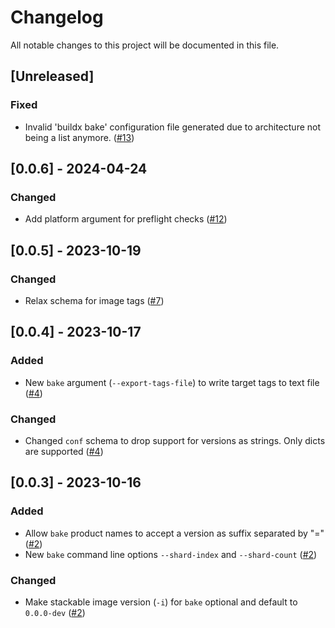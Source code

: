 # Changelog

All notable changes to this project will be documented in this file.

## [Unreleased]

### Fixed

- Invalid 'buildx bake' configuration file generated due to architecture not being a list anymore. ([#13])

[#13]: https://github.com/stackabletech/image-tools/pull/13

## [0.0.6] - 2024-04-24

### Changed

- Add platform argument for preflight checks ([#12])

[#12]: https://github.com/stackabletech/image-tools/pull/12

## [0.0.5] - 2023-10-19

### Changed

- Relax schema for image tags ([#7])

[#7]: https://github.com/stackabletech/image-tools/pull/7

## [0.0.4] - 2023-10-17

### Added

- New `bake` argument (`--export-tags-file`) to write target tags to text file ([#4])

### Changed

- Changed `conf` schema to drop support for versions as strings. Only dicts are supported ([#4])

[#4]: https://github.com/stackabletech/image-tools/pull/4

## [0.0.3] - 2023-10-16

### Added

- Allow `bake` product names to accept a version as suffix separated by "=" ([#2])
- New `bake` command line options `--shard-index` and `--shard-count` ([#2])

### Changed

- Make stackable image version (`-i`) for `bake` optional and default to `0.0.0-dev` ([#2])

[#2]: https://github.com/stackabletech/image-tools/pull/2
